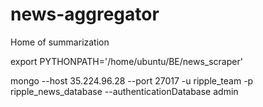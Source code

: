 # news-aggregator
Home of summarization

export PYTHONPATH='/home/ubuntu/BE/news_scraper'

mongo --host 35.224.96.28 --port 27017 -u ripple_team -p ripple_news_database --authenticationDatabase admin